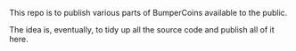 This repo is to publish various parts of BumperCoins available to the public.

The idea is, eventually, to tidy up all the source code and publish all of it here.
